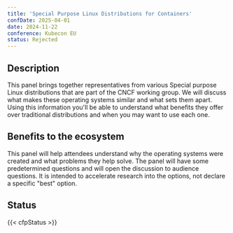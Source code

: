```yaml
---
title: 'Special Purpose Linux Distributions for Containers'
confDate: 2025-04-01
date: 2024-11-22
conference: Kubecon EU
status: Rejected
---
```


## Description

This panel brings together representatives from various Special purpose Linux distributions that are part of the CNCF working group. We will discuss what makes these operating systems similar and what sets them apart. Using this information you'll be able to understand what benefits they offer over traditional distributions and when you may want to use each one.

## Benefits to the ecosystem

This panel will help attendees understand why the operating systems were created and what problems they help solve. The panel will have some predetermined questions and will open the discussion to audience questions. It is intended to accelerate research into the options, not declare a specific "best" option.

## Status

{{< cfpStatus >}}

